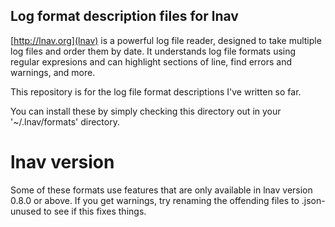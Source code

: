 ## Log format description files for lnav

[http://lnav.org](lnav) is a powerful log file reader, designed to take
multiple log files and order them by date.  It understands log file formats
using regular expresions and can highlight sections of line, find errors
and warnings, and more.

This repository is for the log file format descriptions I've written so far.

You can install these by simply checking this directory out in your
'~/.lnav/formats' directory.

# lnav version

Some of these formats use features that are only available in lnav version
0.8.0 or above.  If you get warnings, try renaming the offending files to
.json-unused to see if this fixes things.
